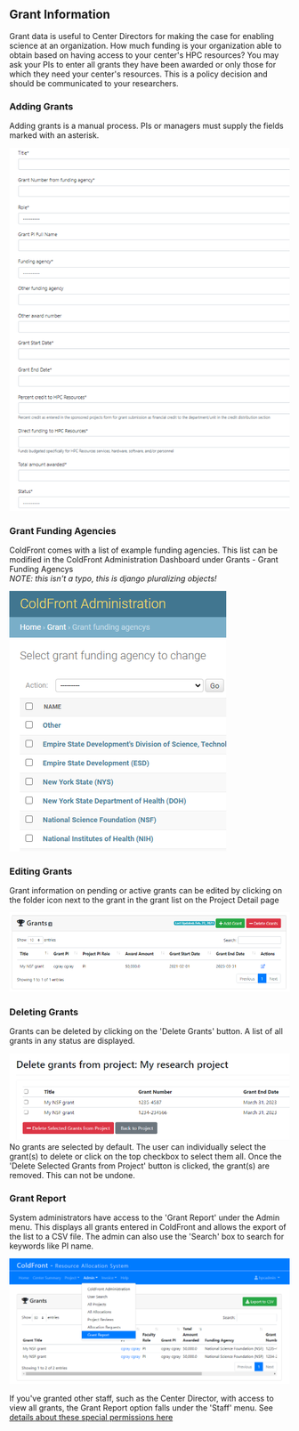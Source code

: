 ## Grant Information

Grant data is useful to Center Directors for making the case for enabling science at an organization.  How much funding is your organization able to obtain based on having access to your center's HPC resources?  You may ask your PIs to enter all grants they have been awarded or only those for which they need your center's resources.  This is a policy decision and should be communicated to your researchers.  

### Adding Grants

Adding grants is a manual process.  PIs or managers must supply the fields marked with an asterisk.

![Add Grant Data](../../images/addgrant.PNG)  


### Grant Funding Agencies

ColdFront comes with a list of example funding agencies.  This list can be modified in the ColdFront Administration Dashboard under Grants - Grant Funding Agencys  
_NOTE: this isn't a typo, this is django pluralizing objects!_

![Grant Funding Agency List](../../images/fundinglist.PNG)  

### Editing Grants

Grant information on pending or active grants can be edited by clicking on the folder icon next to the grant in the grant list on the Project Detail page  

![Edit Grant](../../images/grantlist.PNG)  


### Deleting Grants

Grants can be deleted by clicking on the 'Delete Grants' button.  A list of all grants in any status are displayed.  

![Delete Grant](../../images/deletegrant.PNG)  
No grants are selected by default.  The user can individually select the grant(s) to delete or click on the top checkbox to select them all.  Once the 'Delete Selected Grants from Project' button is clicked, the grant(s) are removed.  This can not be undone.


### Grant Report

System administrators have access to the 'Grant Report' under the Admin menu.  This displays all grants entered in ColdFront and allows the export of the list to a CSV file.  The admin can also use the 'Search' box to search for keywords like PI name.  

![Grant Report](../../images/grantreport.PNG)  

If you've granted other staff, such as the Center Director, with access to view all grants, the Grant Report option falls under the 'Staff' menu.  See [details about these special permissions here](../users/director.md)  
